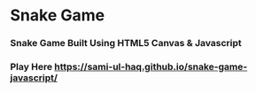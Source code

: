 # Snake Game 
### Snake Game Built Using HTML5 Canvas & Javascript

### Play Here https://sami-ul-haq.github.io/snake-game-javascript/
